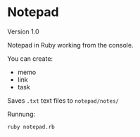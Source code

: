 # Notepad

Version 1.0

Notepad in Ruby working from the console.

You can create:

* memo 
* link
* task

Saves `.txt` text files to `notepad/notes/`

Runnung:

```
ruby notepad.rb
```

